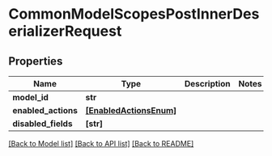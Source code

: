 # CommonModelScopesPostInnerDeserializerRequest


## Properties
Name | Type | Description | Notes
------------ | ------------- | ------------- | -------------
**model_id** | **str** |  | 
**enabled_actions** | [**[EnabledActionsEnum]**](EnabledActionsEnum.md) |  | 
**disabled_fields** | **[str]** |  | 

[[Back to Model list]](../README.md#documentation-for-models) [[Back to API list]](../README.md#documentation-for-api-endpoints) [[Back to README]](../README.md)


